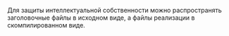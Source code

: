Для защиты интеллектуальной собственности можно распространять заголовочные файлы в исходном виде, а файлы реализации в скомпилированном виде.

